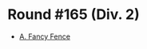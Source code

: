 # Round #165 (Div. 2)

* [A. Fancy Fence][]

[A. Fancy Fence]: http://codeforces.com/contest/270/problem/A
